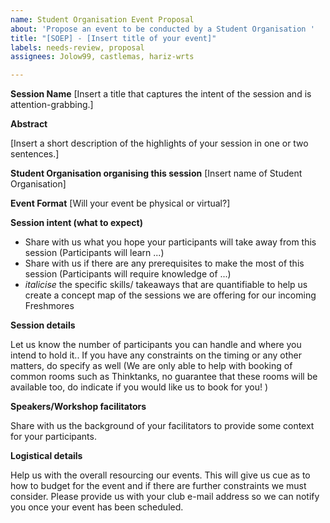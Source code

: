 ```yaml
---
name: Student Organisation Event Proposal
about: 'Propose an event to be conducted by a Student Organisation '
title: "[SOEP] - [Insert title of your event]"
labels: needs-review, proposal
assignees: Jolow99, castlemas, hariz-wrts

---
```


**Session Name**
[Insert a title that captures the intent of the session and is attention-grabbing.]

**Abstract**

[Insert a short description of the highlights of your session in one or two sentences.]

**Student Organisation organising this session**
[Insert name of Student Organisation]

**Event Format**
[Will your event be physical or virtual?]

**Session intent (what to expect)**

- Share with us what you hope your participants will take away from this session (Participants will learn ...)
- Share with us if there are any prerequisites to make the most of this session (Participants will require knowledge of ...)
- *italicise* the specific skills/ takeaways that are quantifiable to help us create a concept map of the sessions we are offering for our incoming Freshmores


**Session details**

Let us know the number of participants you can handle and where you intend to hold it.. If you have any constraints on the timing or any other matters, do specify as well (We are only able to help with booking of common rooms such as Thinktanks, no guarantee that these rooms will be available too, do indicate if you would like us to book for you! )


**Speakers/Workshop facilitators**

Share with us the background of your facilitators to provide some context for your participants.



**Logistical details**

Help us with the overall resourcing our events. This will give us cue as to how to budget for the event and if there are further constraints we must consider.
Please provide us with your club e-mail address so we can notify you once your event has been scheduled.
